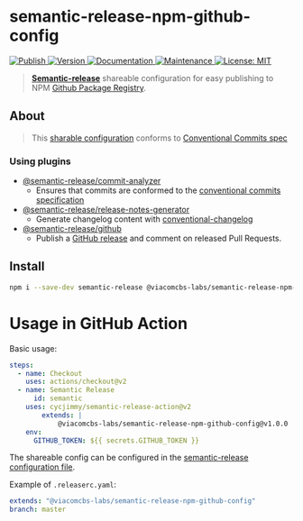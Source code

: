 # semantic-release-npm-github-config

<p>
  <a href="https://github.com/viacomcbs-labs/semantic-release-npm-github-config/actions/workflows/publish.yml" target="_blank">
    <img alt="Publish" src="https://github.com/viacomcbs-labs/semantic-release-npm-github-config/actions/workflows/publish.yml/badge.svg?branch=master">
  </a>
  <a href="https://www.npmjs.com/package/@viacomcbs-labs/semantic-release-npm-github-config" target="_blank">
    <img alt="Version" src="https://img.shields.io/npm/v/@viacomcbs-labs/semantic-release-npm-github-config.svg">
  </a>
  <a href="https://github.com/viacomcbs-labs/semantic-release-npm-github-publish#readme" target="_blank">
    <img alt="Documentation" src="https://img.shields.io/badge/documentation-yes-brightgreen.svg" />
  </a>
  <a href="https://github.com/viacomcbs-labs/semantic-release-npm-github-publish/graphs/commit-activity" target="_blank">
    <img alt="Maintenance" src="https://img.shields.io/badge/Maintained%3F-yes-green.svg" />
  </a>
  <a href="https://github.com/viacomcbs-labs/semantic-release-npm-github-publish/blob/master/LICENSE" target="_blank">
    <img alt="License: MIT" src="https://img.shields.io/badge/License-MIT-yellow.svg" />
  </a>
</p>

> [**Semantic-release**](https://github.com/semantic-release/semantic-release) shareable configuration for easy publishing to NPM [Github Package Registry](https://github.com/features/packages).

## About

> This [sharable configuration](https://github.com/semantic-release/semantic-release/blob/master/docs/extending/shareable-configurations-list.md) conforms to [Conventional Commits spec](https://www.conventionalcommits.org/)

### Using plugins

 - [@semantic-release/commit-analyzer](https://github.com/semantic-release/commit-analyzer)
   - Ensures that commits are conformed to the [conventional commits specification](https://www.conventionalcommits.org/en/v1.0.0/)
 - [@semantic-release/release-notes-generator](https://github.com/semantic-release/release-notes-generator)
   - Generate changelog content with [conventional-changelog](https://github.com/conventional-changelog/conventional-changelog)
- [@semantic-release/github](https://github.com/semantic-release/release-notes-generator)
   - Publish a [GitHub release](https://help.github.com/articles/about-releases) and comment on released Pull Requests.

## Install

```bash
npm i --save-dev semantic-release @viacomcbs-labs/semantic-release-npm-github-config
```

# Usage in GitHub Action

Basic usage:

```yaml
steps:
  - name: Checkout
    uses: actions/checkout@v2
  - name: Semantic Release
	  id: semantic
    uses: cycjimmy/semantic-release-action@v2
		extends: |
			@viacomcbs-labs/semantic-release-npm-github-config@v1.0.0
    env:
      GITHUB_TOKEN: ${{ secrets.GITHUB_TOKEN }}
```



The shareable config can be configured in the [semantic-release configuration file](https://semantic-release.gitbook.io/semantic-release/usage/configuration#configuration-file).

Example of `.releaserc.yaml`:

```yaml
extends: "@viacomcbs-labs/semantic-release-npm-github-config"
branch: master
```
